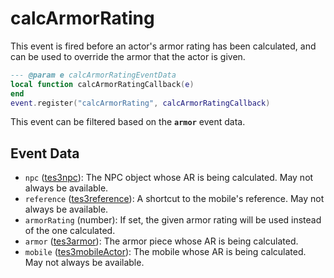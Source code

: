 # calcArmorRating

This event is fired before an actor's armor rating has been calculated, and can be used to override the armor that the actor is given.

```lua
--- @param e calcArmorRatingEventData
local function calcArmorRatingCallback(e)
end
event.register("calcArmorRating", calcArmorRatingCallback)
```

This event can be filtered based on the **`armor`** event data.

## Event Data

* `npc` ([tes3npc](../../types/tes3npc)): The NPC object whose AR is being calculated. May not always be available.
* `reference` ([tes3reference](../../types/tes3reference)): A shortcut to the mobile's reference. May not always be available.
* `armorRating` (number): If set, the given armor rating will be used instead of the one calculated.
* `armor` ([tes3armor](../../types/tes3armor)): The armor piece whose AR is being calculated.
* `mobile` ([tes3mobileActor](../../types/tes3mobileActor)): The mobile whose AR is being calculated. May not always be available.


